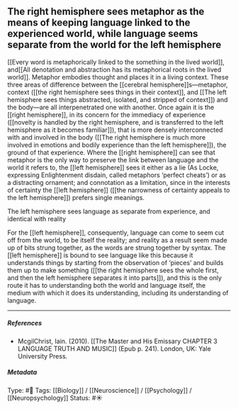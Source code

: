 ## The right hemisphere sees metaphor as the means of keeping language linked to the experienced world, while language seems separate from the world for the left hemisphere # 

[[Every word is metaphorically linked to the something in the lived world]], and[[All denotation and abstraction has its metaphorical roots in the lived world]]. Metaphor embodies thought and places it in a living context. These three areas of difference between the [[cerebral hemisphere]]s—metaphor, context ([[the right hemisphere sees things in their context]], and [[The left hemisphere sees things abstracted, isolated, and stripped of context]]) and the body—are all interpenetrated one with another. Once again it is the [[right hemisphere]], in its concern for the immediacy of experience ([[novelty is handled by the right hemisphere, and is transferred to the left hemisphere as it becomes familiar]]), that is more densely interconnected with and involved in the body ([[The right hemisphere is much more involved in emotions and bodily experience than the left hemisphere]]), the ground of that experience. Where the [[right hemisphere]] can see that metaphor is the only way to preserve the link between language and the world it refers to, the [[left hemisphere]] sees it either as a lie (As Locke, expressing Enlightenment disdain, called metaphors ‘perfect cheats’) or as a distracting ornament; and connotation as a limitation, since in the interests of certainty the [[left hemisphere]] ([[the narrowness of certainty appeals to the left hemisphere]]) prefers single meanings.

The left hemisphere sees language as separate from experience, and identical with reality

For the [[left hemisphere]], consequently, language can come to seem cut off from the world, to be itself the reality; and reality as a result seem made up of bits strung together, as the words are strung together by syntax. The [[left hemisphere]] is bound to see language like this because it understands things by starting from the observation of ‘pieces’ and builds them up to make something ([[the right hemisphere sees the whole first, and then the left hemisphere separates it into parts]]), and this is the only route it has to understanding both the world and language itself, the medium with which it does its understanding, including its understanding of language.

___

##### References

- McgilChrist, Iain. (2010). [[The Master and His Emissary CHAPTER 3 LANGUAGE TRUTH AND MUSIC]] (Epub p. 241). London, UK: Yale University Press.

##### Metadata

Type: #🔴 
Tags: [[Biology]] / [[Neuroscience]] / [[Psychology]] / [[Neuropsychology]]
Status: #☀️ 